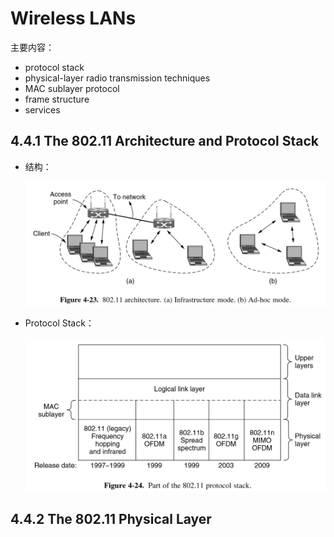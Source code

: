 # Wireless LANs

主要内容：

- protocol stack
- physical-layer radio transmission techniques
- MAC sublayer protocol
- frame structure
- services

## 4.4.1 The 802.11 Architecture and Protocol Stack

- 结构：

  ![architecture](sec04/architecture.png)

- Protocol Stack：

  ![protocol stack](sec04/protocol_stack.png)

## 4.4.2 The 802.11 Physical Layer

